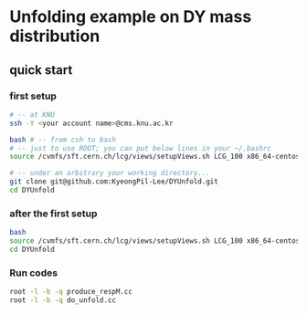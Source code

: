 # Unfolding example on DY mass distribution

## quick start
### first setup
```bash
# -- at KNU
ssh -Y <your account name>@cms.knu.ac.kr

bash # -- from csh to bash
# -- just to use ROOT; you can put below lines in your ~/.bashrc
source /cvmfs/sft.cern.ch/lcg/views/setupViews.sh LCG_100 x86_64-centos7-gcc10-opt # -- could take some time

# -- under an arbitrary your working directory...
git clone git@github.com:KyeongPil-Lee/DYUnfold.git
cd DYUnfold
```

### after the first setup
```bash
bash
source /cvmfs/sft.cern.ch/lcg/views/setupViews.sh LCG_100 x86_64-centos7-gcc10-opt
cd DYUnfold
```

### Run codes
```bash
root -l -b -q produce_respM.cc
root -l -b -q do_unfold.cc
```